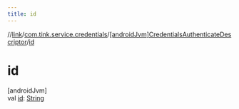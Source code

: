 ```yaml
---
title: id
---
```

//[link](../../../index.html)/[com.tink.service.credentials](../index.html)/[[androidJvm]CredentialsAuthenticateDescriptor](index.html)/[id](id.html)



# id



[androidJvm]\
val [id](id.html): [String](https://kotlinlang.org/api/latest/jvm/stdlib/kotlin/-string/index.html)




